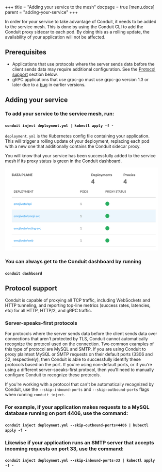 +++
title = "Adding your service to the mesh"
docpage = true
[menu.docs]
  parent = "adding-your-service"
+++

In order for your service to take advantage of Conduit, it needs to be added
to the service mesh. This is done by using the Conduit CLI to add the Conduit
proxy sidecar to each pod. By doing this as a rolling update, the availability
of your application will not be affected.

## Prerequisites

* Applications that use protocols where the server sends data before the client
  sends data may require additional configuration. See the
  [Protocol support](#protocol-support) section below.
* gRPC applications that use grpc-go must use grpc-go version 1.3 or later due
  to a [bug](https://github.com/grpc/grpc-go/issues/1120) in earlier versions.

## Adding your service

### To add your service to the service mesh, run:
#### `conduit inject deployment.yml | kubectl apply -f -`

`deployment.yml` is the Kubernetes config file containing your
application. This will trigger a rolling update of your deployment, replacing
each pod with a new one that additionally contains the Conduit sidecar proxy.

You will know that your service has been successfully added to the service mesh
if its proxy status is green in the Conduit dashboard.

![](images/dashboard-data-plane.png "conduit dashboard")

### You can always get to the Conduit dashboard by running
#### `conduit dashboard`

## Protocol support

Conduit is capable of proxying all TCP traffic, including WebSockets and HTTP
tunneling, and reporting top-line metrics (success rates, latencies, etc) for
all HTTP, HTTP/2, and gRPC traffic.

### Server-speaks-first protocols

For protocols where the server sends data before the client sends data over
connections that aren't protected by TLS, Conduit cannot automatically recognize
the protocol used on the connection. Two common examples of this type of
protocol are MySQL and SMTP. If you are using Conduit to proxy plaintext MySQL
or SMTP requests on their default ports (3306 and 22, respectively), then Conduit
is able to successfully identify these protocols based on the port. If you're
using non-default ports, or if you're using a different server-speaks-first
protocol, then you'll need to manually configure Conduit to recognize these
protocols.

If you're working with a protocol that can't be automatically recognized by
Conduit, use the `--skip-inbound-ports` and `--skip-outbound-ports` flags when
running `conduit inject`.

### For example, if your application makes requests to a MySQL database running on port 4406, use the command:
#### `conduit inject deployment.yml --skip-outbound-ports=4406 | kubectl apply -f -`

### Likewise if your application runs an SMTP server that accepts incoming requests on port 33, use the command:
#### `conduit inject deployment.yml --skip-inbound-ports=33 | kubectl apply -f -`
